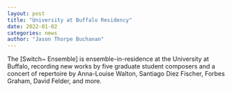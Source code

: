 ```yaml
---
layout: post
title: "University at Buffalo Residency"
date: 2022-01-02
categories: news
author: "Jason Thorpe Buchanan"
---
```


The [Switch~ Ensemble] is ensemble-in-residence at the University at Buffalo, recording new works by five graduate student composers and a concert of repertoire by Anna-Louise Walton, Santiago Diez Fischer, Forbes Graham, David Felder, and more.
